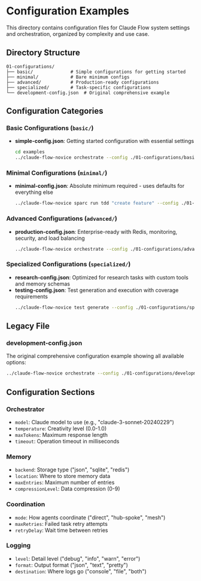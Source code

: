# Configuration Examples

This directory contains configuration files for Claude Flow system settings and orchestration, organized by complexity and use case.

## Directory Structure

```
01-configurations/
├── basic/              # Simple configurations for getting started
├── minimal/            # Bare minimum configs
├── advanced/           # Production-ready configurations
├── specialized/        # Task-specific configurations
└── development-config.json  # Original comprehensive example
```

## Configuration Categories

### Basic Configurations (`basic/`)
- **simple-config.json**: Getting started configuration with essential settings
  ```bash
  cd examples
  ../claude-flow-novice orchestrate --config ./01-configurations/basic/simple-config.json workflow.json
  ```

### Minimal Configurations (`minimal/`)
- **minimal-config.json**: Absolute minimum required - uses defaults for everything else
  ```bash
  ../claude-flow-novice sparc run tdd "create feature" --config ./01-configurations/minimal/minimal-config.json
  ```

### Advanced Configurations (`advanced/`)
- **production-config.json**: Enterprise-ready with Redis, monitoring, security, and load balancing
  ```bash
  ../claude-flow-novice orchestrate --config ./01-configurations/advanced/production-config.json workflow.json
  ```

### Specialized Configurations (`specialized/`)
- **research-config.json**: Optimized for research tasks with custom tools and memory schemas
- **testing-config.json**: Test generation and execution with coverage requirements
  ```bash
  ../claude-flow-novice test generate --config ./01-configurations/specialized/testing-config.json src/
  ```

## Legacy File

### development-config.json
The original comprehensive configuration example showing all available options:
```bash
../claude-flow-novice orchestrate --config ./01-configurations/development-config.json workflow.json
```

## Configuration Sections

### Orchestrator
- `model`: Claude model to use (e.g., "claude-3-sonnet-20240229")
- `temperature`: Creativity level (0.0-1.0)
- `maxTokens`: Maximum response length
- `timeout`: Operation timeout in milliseconds

### Memory
- `backend`: Storage type ("json", "sqlite", "redis")
- `location`: Where to store memory data
- `maxEntries`: Maximum number of entries
- `compressionLevel`: Data compression (0-9)

### Coordination
- `mode`: How agents coordinate ("direct", "hub-spoke", "mesh")
- `maxRetries`: Failed task retry attempts
- `retryDelay`: Wait time between retries

### Logging
- `level`: Detail level ("debug", "info", "warn", "error")
- `format`: Output format ("json", "text", "pretty")
- `destination`: Where logs go ("console", "file", "both")